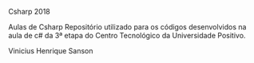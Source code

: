 ﻿Csharp 2018


Aulas de Csharp
Repositório utilizado para os códigos desenvolvidos na aula de c# da 3ª etapa do Centro Tecnológico da Universidade Positivo.

Vinicius Henrique Sanson

